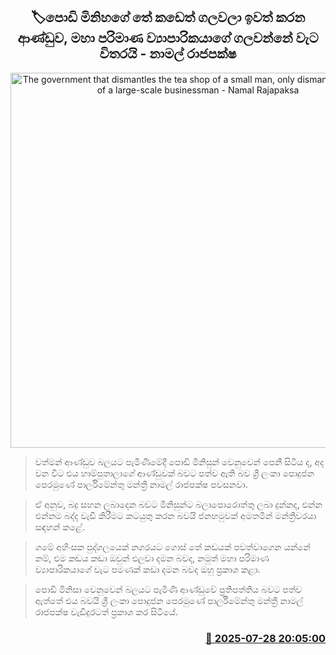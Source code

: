 <p align='center'><b><h2 align='center' title='The government that dismantles the tea shop of a small man, only dismantles the fence of a large-scale businessman - Namal Rajapaksa'>🏷පොඩි මිනිහගේ තේ කඩෙත් ගලවලා ඉවත් කරන ආණ්ඩුව, මහා පරිමාණ ව්‍යාපාරිකයාගේ ගලවන්නේ වැට විතරයි - නාමල් රාජපක්ෂ</h2></b></p>
<p align='center'><img src='https://helakuru.sgp1.cdn.digitaloceanspaces.com/esana/images/lib/namal-rajapaksha-dodamgaslanda.jpg' width='600' alt='The government that dismantles the tea shop of a small man, only dismantles the fence of a large-scale businessman - Namal Rajapaksa'></p>

> වත්මන් ආණ්ඩුව බලයට පැමිණීමේදී පොඩි මිනිසුන් වෙනුවෙන් පෙනී සිටිය ද, අද වන විට එය හාම්පුතාලාගේ ආණ්ඩුවක් බවට පත්ව ඇති බව ශ්‍රී ලංකා පොදුජන පෙරමුණේ පාර්ලිමේන්තු මන්ත්‍රී නාමල් රාජපක්ෂ පවසනවා.

> ඒ අනුව, බදු සහන ලබාදෙන බවට මිනිසුන්ට බලාපොරොත්තු ලබා දුන්නද, එන්න එන්නම බද්ද වැඩි කිරීමට කටයුතු කරන බවයි ජනහමුවක් අමතමින් මන්ත්‍රීවරයා සඳහන් කළේ.

> ගමේ අහිංසක පුද්ගලයෙක් නගරයට ගොස් තේ කඩයක් පවත්වාගෙන යන්නේ නම්, එම කඩය කඩා ඔවුන් එලවා දමන බවද, නමුත් මහා පරිමාණ ව්‍යාපාරිකයාගේ වැට පමණක් කඩා දමන බවද ඔහු ප්‍රකාශ කළා.

> පොඩි මිනිසා වෙනුවෙන් බලයට පැමිණි ආණ්ඩුවේ ප්‍රතිපත්තිය බවට පත්ව ඇත්තේ එය බවයි ශ්‍රී ලංකා පොදුජන පෙරමුණේ පාර්ලිමේන්තු මන්ත්‍රී නාමල් රාජපක්ෂ වැඩිදුරටත් ප්‍රකාශ කර සිටියේ.



<h3 align='right'><a href='https://www.helakuru.lk/esana/p/112224/'>📅 2025-07-28 20:05:00</a></h3>
